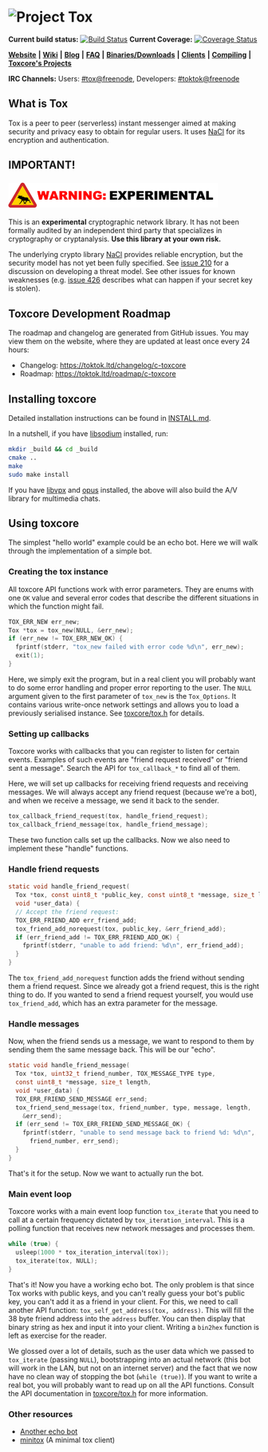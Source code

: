 # ![Project Tox](https://raw.github.com/TokTok/c-toxcore/master/other/tox.png "Project Tox")

**Current build status:**
[![Build Status](https://travis-ci.org/TokTok/c-toxcore.svg?branch=master)](https://travis-ci.org/TokTok/c-toxcore)
**Current Coverage:**
[![Coverage Status](https://coveralls.io/repos/github/TokTok/c-toxcore/badge.svg?branch=master)](https://coveralls.io/github/TokTok/c-toxcore?branch=master)

[**Website**](https://tox.chat) **|** [**Wiki**](https://wiki.tox.chat/) **|**
[**Blog**](https://blog.tox.chat/) **|**
[**FAQ**](https://wiki.tox.chat/doku.php?id=users:faq) **|**
[**Binaries/Downloads**](https://wiki.tox.chat/Binaries) **|**
[**Clients**](https://wiki.tox.chat/doku.php?id=clients) **|**
[**Compiling**](/INSTALL.md) **|**
[**Toxcore's Projects**](https://github.com/TokTok/c-toxcore/projects)

**IRC Channels:** Users:
[#tox@freenode](https://webchat.freenode.net/?channels=tox), Developers:
[#toktok@freenode](https://webchat.freenode.net/?channels=toktok)

## What is Tox

Tox is a peer to peer (serverless) instant messenger aimed at making security
and privacy easy to obtain for regular users. It uses
[NaCl](https://nacl.cr.yp.to/) for its encryption and authentication.

## IMPORTANT!

### ![Danger: Experimental](other/tox-warning.png)

This is an **experimental** cryptographic network library. It has not been
formally audited by an independent third party that specializes in cryptography
or cryptanalysis. **Use this library at your own risk.**

The underlying crypto library [NaCl](https://nacl.cr.yp.to/install.html)
provides reliable encryption, but the security model has not yet been fully
specified. See [issue 210](https://github.com/TokTok/c-toxcore/issues/210) for a
discussion on developing a threat model. See other issues for known weaknesses
(e.g. [issue 426](https://github.com/TokTok/c-toxcore/issues/426) describes what
can happen if your secret key is stolen).

## Toxcore Development Roadmap

The roadmap and changelog are generated from GitHub issues. You may view them on
the website, where they are updated at least once every 24 hours:

-   Changelog: https://toktok.ltd/changelog/c-toxcore
-   Roadmap: https://toktok.ltd/roadmap/c-toxcore

## Installing toxcore

Detailed installation instructions can be found in [INSTALL.md](INSTALL.md).

In a nutshell, if you have [libsodium](https://github.com/jedisct1/libsodium)
installed, run:

```sh
mkdir _build && cd _build
cmake ..
make
sudo make install
```

If you have [libvpx](https://github.com/webmproject/libvpx) and
[opus](https://github.com/xiph/opus) installed, the above will also build the
A/V library for multimedia chats.

## Using toxcore

The simplest "hello world" example could be an echo bot. Here we will walk
through the implementation of a simple bot.

### Creating the tox instance

All toxcore API functions work with error parameters. They are enums with one
`OK` value and several error codes that describe the different situations in
which the function might fail.

```c
TOX_ERR_NEW err_new;
Tox *tox = tox_new(NULL, &err_new);
if (err_new != TOX_ERR_NEW_OK) {
  fprintf(stderr, "tox_new failed with error code %d\n", err_new);
  exit(1);
}
```

Here, we simply exit the program, but in a real client you will probably want to
do some error handling and proper error reporting to the user. The `NULL`
argument given to the first parameter of `tox_new` is the `Tox_Options`. It
contains various write-once network settings and allows you to load a previously
serialised instance. See [toxcore/tox.h](tox.h) for details.

### Setting up callbacks

Toxcore works with callbacks that you can register to listen for certain events.
Examples of such events are "friend request received" or "friend sent a
message". Search the API for `tox_callback_*` to find all of them.

Here, we will set up callbacks for receiving friend requests and receiving
messages. We will always accept any friend request (because we're a bot), and
when we receive a message, we send it back to the sender.

```c
tox_callback_friend_request(tox, handle_friend_request);
tox_callback_friend_message(tox, handle_friend_message);
```

These two function calls set up the callbacks. Now we also need to implement
these "handle" functions.

### Handle friend requests

```c
static void handle_friend_request(
  Tox *tox, const uint8_t *public_key, const uint8_t *message, size_t length,
  void *user_data) {
  // Accept the friend request:
  TOX_ERR_FRIEND_ADD err_friend_add;
  tox_friend_add_norequest(tox, public_key, &err_friend_add);
  if (err_friend_add != TOX_ERR_FRIEND_ADD_OK) {
    fprintf(stderr, "unable to add friend: %d\n", err_friend_add);
  }
}
```

The `tox_friend_add_norequest` function adds the friend without sending them a
friend request. Since we already got a friend request, this is the right thing
to do. If you wanted to send a friend request yourself, you would use
`tox_friend_add`, which has an extra parameter for the message.

### Handle messages

Now, when the friend sends us a message, we want to respond to them by sending
them the same message back. This will be our "echo".

```c
static void handle_friend_message(
  Tox *tox, uint32_t friend_number, TOX_MESSAGE_TYPE type,
  const uint8_t *message, size_t length,
  void *user_data) {
  TOX_ERR_FRIEND_SEND_MESSAGE err_send;
  tox_friend_send_message(tox, friend_number, type, message, length,
    &err_send);
  if (err_send != TOX_ERR_FRIEND_SEND_MESSAGE_OK) {
    fprintf(stderr, "unable to send message back to friend %d: %d\n",
      friend_number, err_send);
  }
}
```

That's it for the setup. Now we want to actually run the bot.

### Main event loop

Toxcore works with a main event loop function `tox_iterate` that you need to
call at a certain frequency dictated by `tox_iteration_interval`. This is a
polling function that receives new network messages and processes them.

```c
while (true) {
  usleep(1000 * tox_iteration_interval(tox));
  tox_iterate(tox, NULL);
}
```

That's it! Now you have a working echo bot. The only problem is that since Tox
works with public keys, and you can't really guess your bot's public key, you
can't add it as a friend in your client. For this, we need to call another API
function: `tox_self_get_address(tox, address)`. This will fill the 38 byte
friend address into the `address` buffer. You can then display that binary
string as hex and input it into your client. Writing a `bin2hex` function is
left as exercise for the reader.

We glossed over a lot of details, such as the user data which we passed to
`tox_iterate` (passing `NULL`), bootstrapping into an actual network (this bot
will work in the LAN, but not on an internet server) and the fact that we now
have no clean way of stopping the bot (`while (true)`). If you want to write a
real bot, you will probably want to read up on all the API functions. Consult
the API documentation in [toxcore/tox.h](toxcore/tox.h) for more information.

### Other resources

-   [Another echo bot](https://wiki.tox.chat/developers/client_examples/echo_bot)
-   [minitox](https://github.com/hqwrong/minitox) (A minimal tox client)

